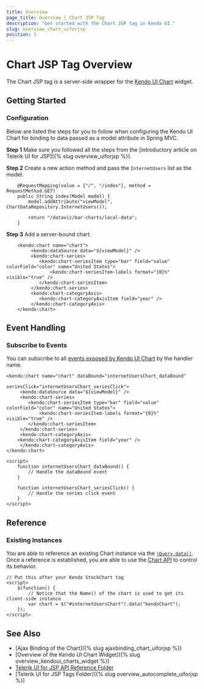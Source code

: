 ```yaml
---
title: Overview
page_title: Overview | Chart JSP Tag
description: "Get started with the Chart JSP tag in Kendo UI."
slug: overview_chart_uiforjsp
position: 1
---
```


# Chart JSP Tag Overview

The Chart JSP tag is a server-side wrapper for the [Kendo UI Chart](/api/javascript/dataviz/ui/chart) widget.

## Getting Started

### Configuration

Below are listed the steps for you to follow when configuring the Kendo UI Chart for binding to data passed as a model attribute in Spring MVC.

**Step 1** Make sure you followed all the steps from the [introductory article on Telerik UI for JSP]({% slug overview_uiforjsp %}).

**Step 2** Create a new action method and pass the `InternetUsers` list as the model.



    	@RequestMapping(value = {"/", "/index"}, method = RequestMethod.GET)
	    public String index(Model model) {
	        model.addAttribute("viewModel", ChartDataRepository.InternetUsers());

	        return "/dataviz/bar-charts/local-data";
	    }

**Step 3** Add a server-bound chart.



		<kendo:chart name="chart">
			 <kendo:dataSource data="${viewModel}" />
			 <kendo:chart-series>
			 	<kendo:chart-seriesItem type="bar" field="value" colorField="color" name="United States">
			 		<kendo:chart-seriesItem-labels format="{0}%" visible="true" />
			 	</kendo:chart-seriesItem>
			 </kendo:chart-series>
			 <kendo:chart-categoryAxis>
			 	<kendo:chart-categoryAxisItem field="year" />
			 </kendo:chart-categoryAxis>
		</kendo:chart>

## Event Handling

### Subscribe to Events

You can subscribe to all [events exposed by Kendo UI Chart](/api/javascript/dataviz/ui/chart#events) by the handler name.



	<kendo:chart name="chart" dataBound="internetUsersChart_dataBound"
							  seriesClick="internetUsersChart_seriesClick">
		 <kendo:dataSource data="${viewModel}" />
		 <kendo:chart-series>
		 	<kendo:chart-seriesItem type="bar" field="value" colorField="color" name="United States">
		 		<kendo:chart-seriesItem-labels format="{0}%" visible="true" />
		 	</kendo:chart-seriesItem>
		 </kendo:chart-series>
		 <kendo:chart-categoryAxis>
 	 	<kendo:chart-categoryAxisItem field="year" />
		 </kendo:chart-categoryAxis>
	</kendo:chart>

    <script>
        function internetUsersChart_dataBound() {
            // Handle the dataBound event
        }

        function internetUsersChart_seriesClick() {
            // Handle the series click event
        }
    </script>

## Reference

### Existing Instances

You are able to reference an existing Chart instance via the [`jQuery.data()`](http://api.jquery.com/jQuery.data/). Once a reference is established, you are able to use the [Chart API](/api/javascript/dataviz/ui/chart#methods) to control its behavior.



    // Put this after your Kendo StockChart tag
    <script>
        $(function() {
            // Notice that the Name() of the chart is used to get its client-side instance
            var chart = $("#internetUsersChart").data("kendoChart");
        });
    </script>

## See Also

* [Ajax Binding of the Chart]({% slug ajaxbinding_chart_uiforjsp %})
* [Overview of the Kendo UI Chart Widget]({% slug overview_kendoui_charts_widget %})
* [Telerik UI for JSP API Reference Folder](/api/jsp/autocomplete/animation)
* [Telerik UI for JSP Tags Folder]({% slug overview_autocomplete_uiforjsp %})
